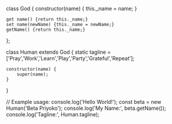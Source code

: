 class God {
	constructor(name) {
		this._name  =  name;
	}
	
	get name() {return this._name;}
	set name(newName) {this._name = newName;}
	getName() {return this._name;}
	
};

class Human extends God	{
	static  tagline  = ['Pray','Work','Learn','Play','Party','Grateful','Repeat'];
	
	constructor(name) {
		super(name);
	}
}

// Example usage:
console.log('Hello World!');
const beta = new Human('Beta Priyoko');
console.log('My Name:', beta.getName());
console.log('Tagline:', Human.tagline);
